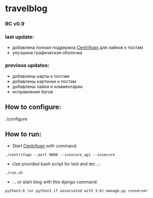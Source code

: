 # travelblog

### RС v0.9

### last update:
- добавлена полная поддержка [Centrifugo](https://github.com/centrifugal/centrifugo/releases/) для лайков к постам
- улучшена графическая оболочка

### previous updates:
- добавлены карты к постам
- добавлены картинки к постам
- добавлены лайки и комментарии
- исправления багов

## How to configure:
./configure

## How to run:
- Start [Centrifugo](https://github.com/centrifugal/centrifugo/releases/) with command:
```
./centrifugo --port 9000 --insecure_api --insecure
```
- Use provided bash script for test and etc...:
```
./run.sh
```
- ... or start blog with this django command:
```
python3.6 (or python3 if associated with 3.6) manage.py runserver
```
